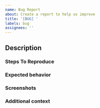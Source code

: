 ```yaml
---
name: Bug Report
about: Create a report to help us improve
title: '[BUG] '
labels: bug
assignees: ''
---
```

## Description

<!-- A clear and concise description of what the bug is. -->

### Steps To Reproduce

<!-- Steps to reproduce the behavior: -->

### Expected behavior

<!-- A clear and concise description of what you expected to happen. -->

### Screenshots

<!-- If applicable, add screenshots to help explain your problem. -->

### Additional context

<!-- Add any other context about the problem here. -->
